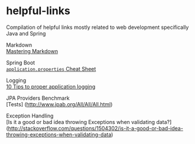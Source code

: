 # helpful-links
Compilation of helpful links mostly related to web development specifically Java and Spring

Markdown<br/>
[Mastering Markdown](https://guides.github.com/features/mastering-markdown/)

Spring Boot<br/>
[`application.properties` Cheat Sheet](http://docs.spring.io/spring-boot/docs/current/reference/html/common-application-properties.html)

Logging<br/>
[10 Tips to proper application logging](http://www.javacodegeeks.com/2011/01/10-tips-proper-application-logging.html)

JPA Providers Benchmark<br/>
[Tests] (http://www.jpab.org/All/All/All.html)

Exception Handling<br/>
[Is it a good or bad idea throwing Exceptions when validating data?] (http://stackoverflow.com/questions/1504302/is-it-a-good-or-bad-idea-throwing-exceptions-when-validating-data)
